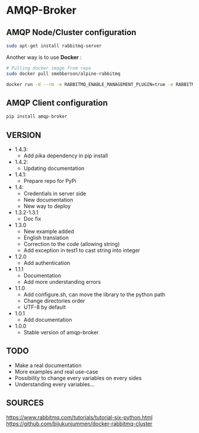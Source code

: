 # AMQP-Broker

## AMQP Node/Cluster configuration

```bash
sudo apt-get install rabbitmq-server
```

Another way is to use **Docker** :

```bash
# Pulling docker image from repo
sudo docker pull smebberson/alpine-rabbitmq

docker run -d --rm -e RABBITMQ_ENABLE_MANAGEMENT_PLUGIN=true -e RABBITMQ_USER=admin -e RABBITMQ_PASS=admin -e RABBITMQ_DEFAULT_VHOST=/ -p 5672:5672 -p 15672:15672 smebberson/alpine-rabbitmq
```

## AMQP Client configuration

```bash
pip install amqp-broker
```

## VERSION
  - 1.4.3:
    * Add pika dependency in pip install
  - 1.4.2:
    * Updating documentation
  - 1.4.1:
    * Prepare repo for PyPi
  - 1.4:
    * Credentials in server side
    * New documentation
    * New way to deploy
  - 1.3.2-1.3.1
    * Doc fix
  - 1.3.0
    * New example added
    * English translation
    * Correction to the code (allowing string)
    * Add exception in test1 to cast string into integer
  - 1.2.0
    * Add authentication
  - 1.1.1
    * Documentation
    * Add more understanding errors
  - 1.1.0
    * Add configure.sh, can move the library to the python path
    * Change directories order
    * UTF-8 by default
  - 1.0.1
    * Add documentation
  - 1.0.0
    * Stable version of amqp-broker

## TODO

  - Make a real documentation
  - More examples and real use-case
  - Possibility to change every variables on every sides
  - Understanding every variables...

## SOURCES

https://www.rabbitmq.com/tutorials/tutorial-six-python.html
https://github.com/bijukunjummen/docker-rabbitmq-cluster
